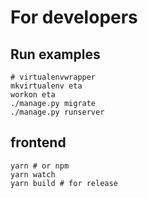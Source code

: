 
# For developers
## Run examples
```
# virtualenvwrapper
mkvirtualenv eta
workon eta
./manage.py migrate
./manage.py runserver 

```

## frontend
```
yarn # or npm
yarn watch 
yarn build # for release

```